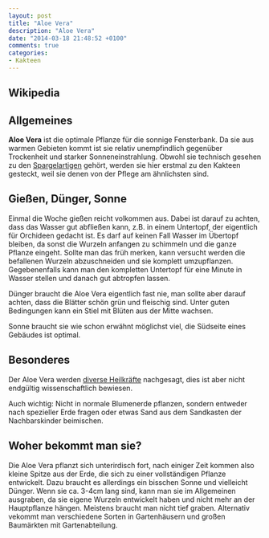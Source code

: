 ```yaml
---
layout: post
title: "Aloe Vera"
description: "Aloe Vera"
date: "2014-03-18 21:48:52 +0100"
comments: true
categories:
- Kakteen
---
```

## Wikipedia
<!-- {% wikipedia Echte Aloe lang:de %} -->

## Allgemeines
**Aloe Vera** ist die optimale Pflanze für die sonnige Fensterbank. Da sie aus warmen Gebieten kommt ist sie relativ unempfindlich gegenüber Trockenheit und starker Sonneneinstrahlung. Obwohl sie technisch gesehen zu den [Spargelartigen](https://de.wikipedia.org/wiki/Affodillgew%C3%A4chse) gehört, werden sie hier erstmal zu den Kakteen gesteckt, weil sie denen von der Pflege am ähnlichsten sind.

## Gießen, Dünger, Sonne
Einmal die Woche gießen reicht volkommen aus. Dabei ist darauf zu achten, dass das Wasser gut abfließen kann, z.B. in einem Untertopf, der eigentlich für Orchideen gedacht ist. Es darf auf keinen Fall Wasser im Übertopf bleiben, da sonst die Wurzeln anfangen zu schimmeln und die ganze Pflanze eingeht. Sollte man das früh merken, kann versucht werden die befallenen Wurzeln abzuschneiden und sie komplett umzupflanzen. Gegebenenfalls kann man den kompletten Untertopf für eine Minute in Wasser stellen und danach gut abtropfen lassen.

Dünger braucht die Aloe Vera eigentlich fast nie, man sollte aber darauf achten, dass die Blätter schön grün und fleischig sind. Unter guten Bedingungen kann ein Stiel mit Blüten aus der Mitte wachsen.

Sonne braucht sie wie schon erwähnt möglichst viel, die Südseite eines Gebäudes ist optimal.

## Besonderes
Der Aloe Vera werden [diverse Heilkräfte](https://de.wikipedia.org/wiki/Aloe_vera#Verwendung) nachgesagt, dies ist aber nicht endgültig wissenschaftlich bewiesen.

Auch wichtig: Nicht in normale Blumenerde pflanzen, sondern entweder nach spezieller Erde fragen oder etwas Sand aus dem Sandkasten der Nachbarskinder beimischen.

## Woher bekommt man sie?
Die Aloe Vera pflanzt sich unterirdisch fort, nach einiger Zeit kommen also kleine Spitze aus der Erde, die sich zu einer vollständigen Pflanze entwickelt.
Dazu braucht es allerdings ein bisschen Sonne und vielleicht Dünger. Wenn sie ca. 3-4cm lang sind, kann man sie im Allgemeinen ausgraben, da sie eigene Wurzeln entwickelt haben und nicht mehr an der Hauptpflanze hängen. Meistens braucht man nicht tief graben. Alternativ vekommt man verschiedene Sorten in Gartenhäusern und großen Baumärkten mit Gartenabteilung.
